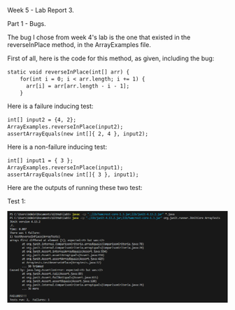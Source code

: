 Week 5 - Lab Report 3.

Part 1 - Bugs.

The bug I chose from week 4's lab is the one that existed in the reverseInPlace method, in the ArrayExamples file.

First of all, here is the code for this method, as given, including the bug:

```
static void reverseInPlace(int[] arr) {
    for(int i = 0; i < arr.length; i += 1) {
      arr[i] = arr[arr.length - i - 1];
    }
```

Here is a failure inducing test:

```
int[] input2 = {4, 2};
ArrayExamples.reverseInPlace(input2);
assertArrayEquals(new int[]{ 2, 4 }, input2);
```

Here is a non-failure inducing test:

```
int[] input1 = { 3 };
ArrayExamples.reverseInPlace(input1);
assertArrayEquals(new int[]{ 3 }, input1);
```

Here are the outputs of running these two test:

Test 1:

![Image](image.png)
